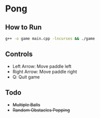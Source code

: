 # Pong

## How to Run
```bash
g++ -o game main.cpp -lncurses && ./game
```

## Controls
- Left Arrow: Move paddle left
- Right Arrow: Move paddle right
- Q: Quit game

## Todo
- ~~Multiple Balls~~
- ~~Random Obstacles Popping~~

